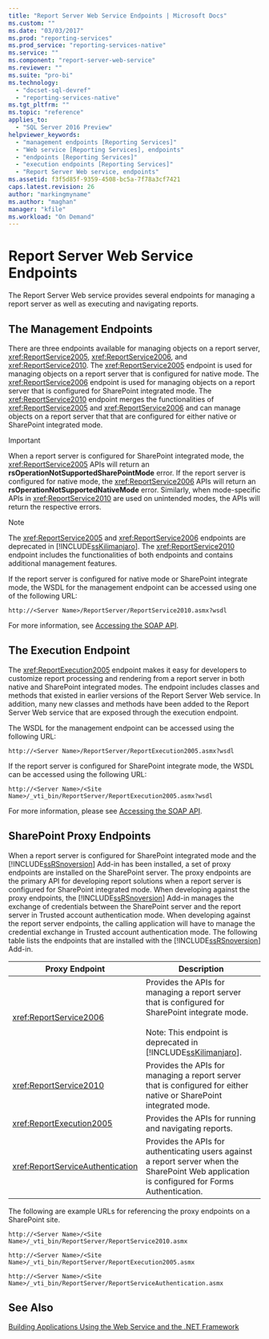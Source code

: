 ```yaml
---
title: "Report Server Web Service Endpoints | Microsoft Docs"
ms.custom: ""
ms.date: "03/03/2017"
ms.prod: "reporting-services"
ms.prod_service: "reporting-services-native"
ms.service: ""
ms.component: "report-server-web-service"
ms.reviewer: ""
ms.suite: "pro-bi"
ms.technology: 
  - "docset-sql-devref"
  - "reporting-services-native"
ms.tgt_pltfrm: ""
ms.topic: "reference"
applies_to: 
  - "SQL Server 2016 Preview"
helpviewer_keywords: 
  - "management endpoints [Reporting Services]"
  - "Web service [Reporting Services], endpoints"
  - "endpoints [Reporting Services]"
  - "execution endpoints [Reporting Services]"
  - "Report Server Web service, endpoints"
ms.assetid: f3f5d85f-9359-4508-bc5a-7f78a3cf7421
caps.latest.revision: 26
author: "markingmyname"
ms.author: "maghan"
manager: "kfile"
ms.workload: "On Demand"
---
```

# Report Server Web Service Endpoints
  The Report Server Web service provides several endpoints for managing a report server as well as executing and navigating reports.  
  
## The Management Endpoints  
 There are three endpoints available for managing objects on a report server, <xref:ReportService2005>, <xref:ReportService2006>, and <xref:ReportService2010>. The <xref:ReportService2005> endpoint is used for managing objects on a report server that is configured for native mode. The <xref:ReportService2006> endpoint is used for managing objects on a report server that is configured for SharePoint integrated mode. The <xref:ReportService2010> endpoint merges the functionalities of <xref:ReportService2005> and <xref:ReportService2006> and can manage objects on a report server that that are configured for either native or SharePoint integrated mode.  
  
> [!IMPORTANT]  
>  When a report server is configured for SharePoint integrated mode, the <xref:ReportService2005> APIs will return an **rsOperationNotSupportedSharePointMode** error. If the report server is configured for native mode, the <xref:ReportService2006> APIs will return an **rsOperationNotSupportedNativeMode** error. Similarly, when mode-specific APIs in <xref:ReportService2010> are used on unintended modes, the APIs will return the respective errors.  
  
> [!NOTE]  
>  The <xref:ReportService2005> and <xref:ReportService2006> endpoints are deprecated in [!INCLUDE[ssKilimanjaro](../../../includes/sskilimanjaro-md.md)]. The <xref:ReportService2010> endpoint includes the functionalities of both endpoints and contains additional management features.  
  
 If the report server is configured for native mode or SharePoint integrate mode, the WSDL for the management endpoint can be accessed using one of the following URL:  
  
```  
http://<Server Name>/ReportServer/ReportService2010.asmx?wsdl  
```  
  
 For more information, see [Accessing the SOAP API](../../../reporting-services/report-server-web-service/accessing-the-soap-api.md).  
  
## The Execution Endpoint  
 The <xref:ReportExecution2005> endpoint makes it easy for developers to customize report processing and rendering from a report server in both native and SharePoint integrated modes. The endpoint includes classes and methods that existed in earlier versions of the Report Server Web service. In addition, many new classes and methods have been added to the Report Server Web service that are exposed through the execution endpoint.  
  
 The WSDL for the management endpoint can be accessed using the following URL:  
  
```  
http://<Server Name>/ReportServer/ReportExecution2005.asmx?wsdl  
```  
  
 If the report server is configured for SharePoint integrate mode, the WSDL can be accessed using the following URL:  
  
```  
http://<Server Name>/<Site Name>/_vti_bin/ReportServer/ReportExecution2005.asmx?wsdl  
```  
  
 For more information, please see [Accessing the SOAP API](../../../reporting-services/report-server-web-service/accessing-the-soap-api.md).  
  
## SharePoint Proxy Endpoints  
 When a report server is configured for SharePoint integrated mode and the [!INCLUDE[ssRSnoversion](../../../includes/ssrsnoversion-md.md)] Add-in has been installed, a set of proxy endpoints are installed on the SharePoint server. The proxy endpoints are the primary API for developing report solutions when a report server is configured for SharePoint integrated mode. When developing against the proxy endpoints, the [!INCLUDE[ssRSnoversion](../../../includes/ssrsnoversion-md.md)] Add-in manages the exchange of credentials between the SharePoint server and the report server in Trusted account authentication mode. When developing against the report server endpoints, the calling application will have to manage the credential exchange in Trusted account authentication mode. The following table lists the endpoints that are installed with the [!INCLUDE[ssRSnoversion](../../../includes/ssrsnoversion-md.md)] Add-in.  
  
|Proxy Endpoint|Description|  
|--------------------|-----------------|  
|<xref:ReportService2006>|Provides the APIs for managing a report server that is configured for SharePoint integrate mode.<br /><br /> Note: This endpoint is deprecated in [!INCLUDE[ssKilimanjaro](../../../includes/sskilimanjaro-md.md)].|  
|<xref:ReportService2010>|Provides the APIs for managing a report server that is configured for either native or SharePoint integrated mode.|  
|<xref:ReportExecution2005>|Provides the APIs for running and navigating reports.|  
|<xref:ReportServiceAuthentication>|Provides the APIs for authenticating users against a report server when the SharePoint Web application is configured for Forms Authentication.|  
  
 The following are example URLs for referencing the proxy endpoints on a SharePoint site.  
  
```  
http://<Server Name>/<Site Name>/_vti_bin/ReportServer/ReportService2010.asmx  
```  
  
```  
http://<Server Name>/<Site Name>/_vti_bin/ReportServer/ReportExecution2005.asmx  
```  
  
```  
http://<Server Name>/<Site Name>/_vti_bin/ReportServer/ReportServiceAuthentication.asmx  
```  
  
## See Also  
 [Building Applications Using the Web Service and the .NET Framework](../../../reporting-services/report-server-web-service/net-framework/building-applications-using-the-web-service-and-the-net-framework.md)  
  
  
